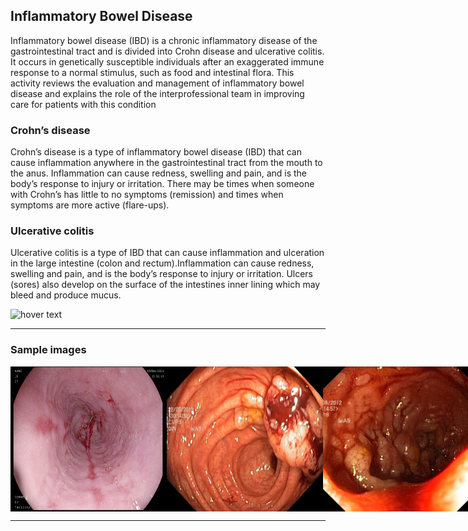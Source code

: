 
## Inflammatory Bowel Disease

Inflammatory bowel disease (IBD) is a chronic inflammatory disease of the gastrointestinal tract and is divided into Crohn disease and ulcerative colitis. It occurs in genetically susceptible individuals after an exaggerated immune response to a normal stimulus, such as food and intestinal flora. This activity reviews the evaluation and management of inflammatory bowel disease and explains the role of the interprofessional team in improving care for patients with this condition

### Crohn’s disease

Crohn’s disease is a type of inflammatory bowel disease (IBD) that can cause inflammation anywhere in the gastrointestinal tract from the mouth to the anus. Inflammation can cause redness, swelling and pain, and is the body’s response to injury or irritation.
There may be times when someone with Crohn’s has little to no symptoms (remission) and times when symptoms are more active (flare-ups).

### Ulcerative colitis

Ulcerative colitis is a type of IBD that can cause inflammation and ulceration in the large intestine (colon and rectum).Inflammation can cause redness, swelling and pain, and is the body’s response to injury or irritation. Ulcers (sores) also develop on the surface of the intestines inner lining which may bleed and produce mucus.

<img src="https://pub.mdpi-res.com/jcm/jcm-09-01273/article_deploy/html/images/jcm-09-01273-g001.png?1588092886" width="1000" title="hover text">

---

### Sample images
<div style='display:flex;'>
  <img src="https://raw.githubusercontent.com/syeedsaquib/Inflammatory-Bowel-Disease-Detection-using-DCNN/main/Training%20data%20sample/Esophagitis_1.jpg" width="250" title="hover text">
  <img src="https://raw.githubusercontent.com/syeedsaquib/Inflammatory-Bowel-Disease-Detection-using-DCNN/main/Training%20data%20sample/Polyps_2.jpg" width="250" title="hover text">
  <img src="https://raw.githubusercontent.com/syeedsaquib/Inflammatory-Bowel-Disease-Detection-using-DCNN/main/Training%20data%20sample/Ulcer_3.jpg" width="250" title="hover text">
  <img src="https://raw.githubusercontent.com/syeedsaquib/Inflammatory-Bowel-Disease-Detection-using-DCNN/main/Training%20data%20sample/Ulcer_4.jpg" width="250" title="hover text">

</div>

<div style='display:flex;'>
  
</div>

---



